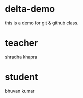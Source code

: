 # delta-demo
this is a demo for git &amp; github class.

# teacher
shradha khapra

# student
bhuvan kumar
